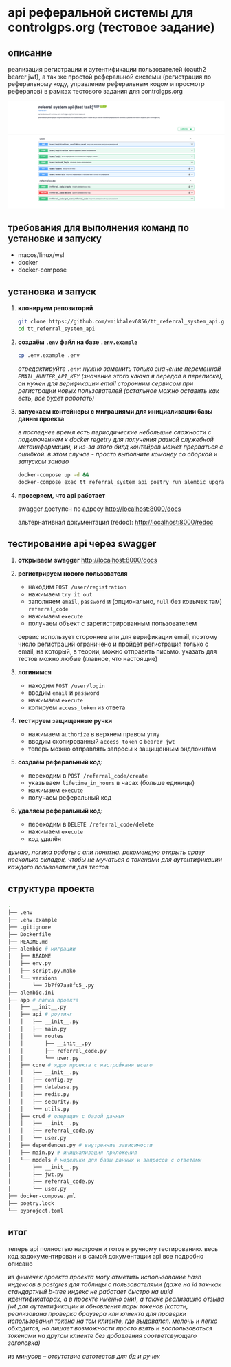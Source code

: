 # api реферальной системы для controlgps.org (тестовое задание)

## описание

реализация регистрации и аутентификации пользователей (oauth2 bearer jwt), а так же простой реферальной системы (регистрация по реферальному коду, управление реферальным кодом и просмотр рефералов) в рамках тестового задания для controlgps.org

![скриншот документации swagger](image.png)

## требования для выполнения команд по установке и запуску

- macos/linux/wsl
- docker
- docker-compose

## установка и запуск

1. **клонируем репозиторий**

   ```sh
   git clone https://github.com/vmikhalev6856/tt_referral_system_api.git &&
   cd tt_referral_system_api
   ```

2. **создаём `.env` файл на базе `.env.example`**

   ```sh
   cp .env.example .env
   ```

   _отредактируйте `.env`: нужно заменить только значение переменной `EMAIL_HUNTER_API_KEY` (значение этого ключа я передал в переписке), он нужен для верификации email сторонним сервисом при регистрации новых пользователей (остальное можно оставить как есть, все будет работать)_

3. **запускаем контейнеры c миграциями для инициализации базы данны проекта**

   _в последнее время есть периодические небольшие сложности с подключением к docker regetry для получения разной служебной метаинформации, и из-за этого билд контейров может прерваться с ошибкой. в этом случае - просто выполните команду со сборкой и запуском заново_

   ```sh
   docker-compose up -d &&
   docker-compose exec tt_referral_system_api poetry run alembic upgrade head
   ```

4. **проверяем, что api работает**

   swagger доступен по адресу [http://localhost:8000/docs](http://localhost:8000/docs)

   альтернативная документация (redoc): [http://localhost:8000/redoc](http://localhost:8000/redoc)

## тестирование api через swagger

1. **открываем swagger** [http://localhost:8000/docs](http://localhost:8000/docs)

2. **регистрируем нового пользователя**

   - находим `POST /user/registration`
   - нажимаем `try it out`
   - заполняем `email`, `password` и (опционально, `null` без ковычек там) `referral_code`
   - нажимаем `execute`
   - получаем объект с зарегистрированным пользователем

   сервис использует стороннее апи для верификации email, поэтому число регистраций ограничено и пройдет регистрация только с email, на который, в теории, можно отправить письмо. указать для тестов можно любые (главное, что настоящие)

3. **логинимся**

   - находим `POST /user/login`
   - вводим `email` и `password`
   - нажимаем `execute`
   - копируем `access_token` из ответа

4. **тестируем защищенные ручки**

   - нажимаем `authorize` в верхнем правом углу
   - вводим скопированный `access_token` с `bearer jwt`
   - теперь можно отправлять запросы к защищенным эндпоинтам

5. **создаём реферальный код:**

   - переходим в `POST /referral_code/create`
   - указываем `lifetime_in_hours` в часах (больше единицы)
   - нажимаем `execute`
   - получаем реферальный код

6. **удаляем реферальный код:**

   - переходим в `DELETE /referral_code/delete`
   - нажимаем `execute`
   - код удалён

_думаю, логика работы с апи понятна. рекомендую открыть сразу несколько вкладок, чтобы не мучаться с токенами для аутентификации каждого пользователя для тестов_

## структура проекта

```sh
.
├── .env
├── .env.example
├── .gitignore
├── Dockerfile
├── README.md
├── alembic # миграции
│   ├── README
│   ├── env.py
│   ├── script.py.mako
│   └── versions
│       └── 7b7f97aa8fc5_.py
├── alembic.ini
├── app # папка проекта
│   ├── __init__.py
│   ├── api # роутинг
│   │   ├── __init__.py
│   │   ├── main.py
│   │   └── routes
│   │       ├── __init__.py
│   │       ├── referral_code.py
│   │       └── user.py
│   ├── core # ядро проекта с настройками всего
│   │   ├── __init__.py
│   │   ├── config.py
│   │   ├── database.py
│   │   ├── redis.py
│   │   ├── security.py
│   │   └── utils.py
│   ├── crud # операции с базой данных
│   │   ├── __init__.py
│   │   ├── referral_code.py
│   │   └── user.py
│   ├── dependences.py # внутренние зависимости
│   ├── main.py # инициализация приложения
│   └── models # модельки для базы данных и запросов с ответами
│       ├── __init__.py
│       ├── jwt.py
│       ├── referral_code.py
│       └── user.py
├── docker-compose.yml
├── poetry.lock
└── pyproject.toml
```

## итог

теперь api полностью настроен и готов к ручному тестированию. весь код задокументирован и в самой документации api все подробно описано

_из фишечек проекта проекта могу отметить использование hash индексов в postgres для таблицы с пользователями (даже на id так-как стандартный b-tree индекс не работает быстро на uuid идентификаторах, а в проекте именно они), а также реализацию отзыва jwt для аутентификации и обновления пары токенов (кстати, реализована проверка браузера или клиента для проверки использования токена на том клиенте, где выдавался. мелочь и легко обходится, но лишает возможности просто взять и воспользоваться токенами на другом клиенте без добавления соответсвующего заголовка)_

_из минусов – отсутствие автотестов для бд и ручек_
